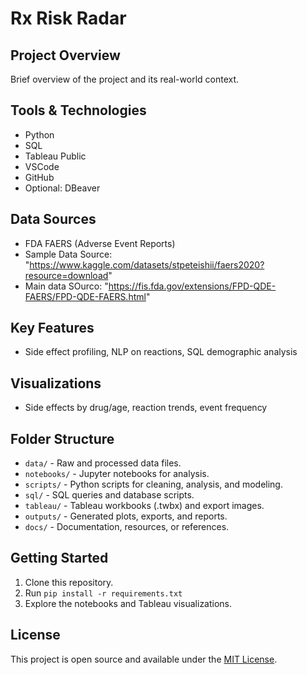 # Rx Risk Radar

## Project Overview
Brief overview of the project and its real-world context.

## Tools & Technologies
- Python
- SQL
- Tableau Public
- VSCode
- GitHub
- Optional: DBeaver

## Data Sources
- FDA FAERS (Adverse Event Reports)
- Sample Data Source: "https://www.kaggle.com/datasets/stpeteishii/faers2020?resource=download"
 - Main data SOurco: "https://fis.fda.gov/extensions/FPD-QDE-FAERS/FPD-QDE-FAERS.html"

## Key Features
- Side effect profiling, NLP on reactions, SQL demographic analysis

## Visualizations
- Side effects by drug/age, reaction trends, event frequency

## Folder Structure
- `data/` - Raw and processed data files.
- `notebooks/` - Jupyter notebooks for analysis.
- `scripts/` - Python scripts for cleaning, analysis, and modeling.
- `sql/` - SQL queries and database scripts.
- `tableau/` - Tableau workbooks (.twbx) and export images.
- `outputs/` - Generated plots, exports, and reports.
- `docs/` - Documentation, resources, or references.

## Getting Started
1. Clone this repository.
2. Run `pip install -r requirements.txt`
3. Explore the notebooks and Tableau visualizations.

## License
This project is open source and available under the [MIT License](LICENSE).
